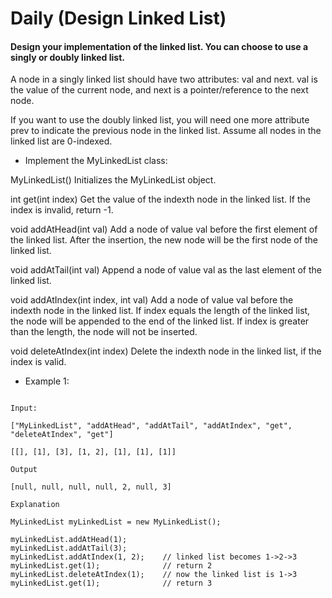 # Daily (Design Linked List)

#### Design your implementation of the linked list. You can choose to use a singly or doubly linked list.

A node in a singly linked list should have two attributes: val and next. val is the value of the current node, and next is a pointer/reference to the next node.

If you want to use the doubly linked list, you will need one more attribute prev to indicate the previous node in the linked list. Assume all nodes in the linked list are 0-indexed.

- Implement the MyLinkedList class:

MyLinkedList() Initializes the MyLinkedList object.

int get(int index) Get the value of the indexth node in the linked list. If the index is invalid, return -1.

void addAtHead(int val) Add a node of value val before the first element of the linked list. After the insertion, the new node will be the first node of the linked list.

void addAtTail(int val) Append a node of value val as the last element of the linked list.

void addAtIndex(int index, int val) Add a node of value val before the indexth node in the linked list. If index equals the length of the linked list, the node will be appended to the end of the linked list. If index is greater than the length, the node will not be inserted.

void deleteAtIndex(int index) Delete the indexth node in the linked list, if the index is valid.
 

- Example 1:

```

Input:

["MyLinkedList", "addAtHead", "addAtTail", "addAtIndex", "get", "deleteAtIndex", "get"]

[[], [1], [3], [1, 2], [1], [1], [1]]

Output

[null, null, null, null, 2, null, 3]

Explanation

MyLinkedList myLinkedList = new MyLinkedList();

myLinkedList.addAtHead(1);
myLinkedList.addAtTail(3);
myLinkedList.addAtIndex(1, 2);    // linked list becomes 1->2->3
myLinkedList.get(1);              // return 2
myLinkedList.deleteAtIndex(1);    // now the linked list is 1->3
myLinkedList.get(1);              // return 3

```